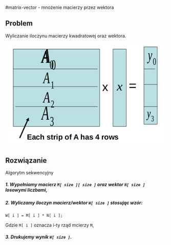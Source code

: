 #matrix-vector - mnożenie macierzy przez wektora

## Problem

Wyliczanie iloczynu macierzy kwadratowej oraz wektora.

![matrix-vector-method](../images/matrix-vector-method.png)

## Rozwiązanie

Algorytm sekwencyjny

##### 1. Wypełniamy macierz `M[ size ][ size ]` oraz wektor `N[ size ]` losowymi liczbami,

##### 2. Wyliczamy iloczyn macierz/wektor `W[ size ]` stosując wzór:

```
W[ i ] = M[ i ] * N[ i ]; 
```
Gdzie `M[ i ]` oznacza i-ty rząd mcierzy `M`,

##### 3. Drukujemy wynik `W[ size ]`.